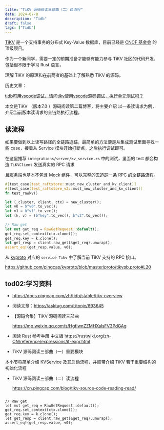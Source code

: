 ```yaml
---
title: "TiKV 源码阅读三部曲（二）读流程"
date: 2024-07-8
description: "Tidb"
draft: false
tags: ["Tidb"] 
---
```




[TiKV](https://github.com/tikv/tikv) 是一个支持事务的分布式 Key-Value 数据库，目前已经是 [CNCF 基金会](https://www.cncf.io/projects/) 的顶级项目。

作为一个新同学，需要一定的前期准备才能够有能力参与 TiKV 社区的代码开发，包括但不限于学习 Rust 语言，

理解 TiKV 的原理和在前两者的基础上了解熟悉 TiKV 的源码。

历史文章：

 [tidb可用vscode调试，请问tikv使用vscode源码调试，执行单元测试吗？](https://asktug.com/t/topic/1028967)





本文是TiKV （版本7.0 ）源码阅读第二篇博客，将主要介绍 以一条读请求为例，介绍当前版本读请求的全链路执行流程。





## 读流程



如果要做到以上读写路径的全链路追踪，最简单的方法便是从集成测试里面寻找一些 case，接着从 Service 模块开始打断点，之后执行调试即可。

在这里推荐 `integrations/server/kv_service.rs` 中的测试，里面的 test 都会构造 `TiKVClient` 发送真实的 RPC 请求

且服务端也基本不包含 Mock 组件，可以完整的去追踪一条 RPC 的全链路流程。



~~~rust
#[test_case(test_raftstore::must_new_cluster_and_kv_client)]
#[test_case(test_raftstore_v2::must_new_cluster_and_kv_client)]
fn test_rawkv()

let (_cluster, client, ctx) = new_cluster();
let v0 = b"v0".to_vec();
let v1 = b"v1".to_vec();
let (k, v) = (b"key".to_vec(), b"v2".to_vec());
    
// Raw get
let mut get_req = RawGetRequest::default();
get_req.set_context(ctx.clone());
get_req.key = k.clone();
let get_resp = client.raw_get(&get_req).unwrap();
assert_eq!(get_resp.value, v0);
~~~







从 [kvproto](https://github.com/pingcap/kvproto/blob/master/proto/tikvpb.proto#L20) 对应的 `service Tikv` 中了解当前 TiKV 支持的 RPC 接口。







https://github.com/pingcap/kvproto/blob/master/proto/tikvpb.proto#L20









## tod02:学习资料

- https://docs.pingcap.com/zh/tidb/stable/tikv-overview

- 阅读文章：https://asktug.com/t/topic/693645

- 【源码合集】TiKV 源码阅读三部曲

  https://mp.weixin.qq.com/s/HgflwnZZMHXaIsFV3PdGAg

- 阅读  Rust 参考手册 中文版
  https://rustwiki.org/zh-CN/reference/expressions/if-expr.html

- TiKV 源码阅读三部曲（一）重要模块

本小节将简单介绍 KVService 及其启动流程，并顺带介绍 TiKV 若干重要结构的初始化流程

- TiKV 源码阅读三部曲（二）读流程

  https://cn.pingcap.com/blog/tikv-source-code-reading-read/

~~~\

// Raw get
let mut get_req = RawGetRequest::default();
get_req.set_context(ctx.clone());
get_req.key = k.clone();
let get_resp = client.raw_get(&get_req).unwrap();
assert_eq!(get_resp.value, v0);
~~~

